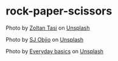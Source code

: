 # rock-paper-scissors

Photo by <a href="https://unsplash.com/@zoltantasi?utm_source=unsplash&utm_medium=referral&utm_content=creditCopyText">Zoltan Tasi</a> on <a href="https://unsplash.com/s/photos/rock?utm_source=unsplash&utm_medium=referral&utm_content=creditCopyText">Unsplash</a>

Photo by <a href="https://unsplash.com/@sjobjio?utm_source=unsplash&utm_medium=referral&utm_content=creditCopyText">SJ Objio</a> on <a href="https://unsplash.com/s/photos/paper?utm_source=unsplash&utm_medium=referral&utm_content=creditCopyText">Unsplash</a>

Photo by <a href="https://unsplash.com/@zanardi?utm_source=unsplash&utm_medium=referral&utm_content=creditCopyText">Everyday basics</a> on <a href="https://unsplash.com/s/photos/scissor?utm_source=unsplash&utm_medium=referral&utm_content=creditCopyText">Unsplash</a>
